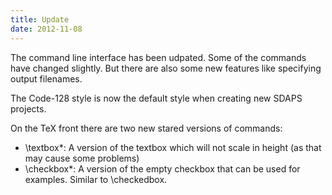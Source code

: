 ```yaml
---
title: Update
date: 2012-11-08
---
```

The command line interface has been udpated. Some of the commands have changed slightly. But there are also some new features like specifying output filenames.
<!--more-->

The Code-128 style is now the default style when creating new SDAPS projects.

On the TeX front there are two new stared versions of commands:

- \textbox*: A version of the textbox which will not scale in height (as that may cause some problems)
- \checkbox*: A version of the empty checkbox that can be used for examples. Similar to \checkedbox.
